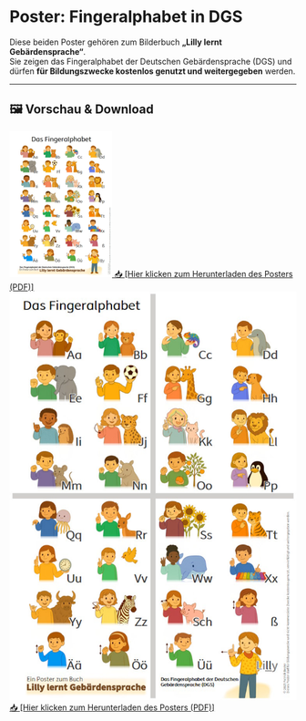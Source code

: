 # Poster: Fingeralphabet in DGS

Diese beiden Poster gehören zum Bilderbuch **„Lilly lernt Gebärdensprache“**.  
Sie zeigen das Fingeralphabet der Deutschen Gebärdensprache (DGS) und dürfen **für Bildungszwecke kostenlos genutzt und weitergegeben** werden.

---

## 🖼️ Vorschau & Download
<div>
<a href="https://github.com/LillyLernt/DGS/raw/main/FingeralphabetA2.pdf">
  <img src="posterA2.jpg" alt="Vorschau Poster A2" width="180"/>
</a>  
<a href="https://github.com/LillyLernt/DGS/raw/main/FingeralphabetA2.pdf">📥 [Hier klicken zum Herunterladen des Posters (PDF)]</a>

</div>
<div>

<a href="https://github.com/LillyLernt/DGS/raw/main/FingeralphabetA4.pdf">
  <img src="posterA4.jpg" alt="Vorschau Poster 4xA4" width="1580"/>
</a>  
<a href="https://github.com/LillyLernt/DGS/raw/main/FingeralphabetA4.pdf">📥 [Hier klicken zum Herunterladen des Posters (PDF)]</a>
</div>

